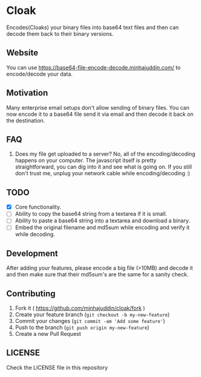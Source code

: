 # Cloak
Encodes(Cloaks) your binary files into base64 text files and then can decode
them back to their binary versions.

## Website
You can use https://base64-file-encode-decode.minhajuddin.com/ to encode/decode your data.

## Motivation
Many enterprise email setups don't allow sending of binary files. You can now
encode it to a base64 file send it via email and then decode it back on the
destination.

## FAQ
 1. Does my file get uploaded to a server?
  No, all of the encoding/decoding happens on your computer. The javascript
  itself is pretty straightforward, you can dig into it and see what is going on.
  If you still don't trust me, unplug your network cable while encoding/decoding :)

## TODO
 
 - [x] Core functionality.
 - [ ] Ability to copy the base64 string from a textarea if it is small.
 - [ ] Ability to paste a base64 string into a textarea and download a binary.
 - [ ] Embed the original filename and md5sum while encoding and verify it while decoding.

## Development
After adding your features, please encode a big file (>10MB) and decode it and
then make sure that their md5sum's are the same for a sanity check.

## Contributing

1. Fork it ( https://github.com/minhajuddin/cloak/fork )
2. Create your feature branch (`git checkout -b my-new-feature`)
3. Commit your changes (`git commit -am 'Add some feature'`)
4. Push to the branch (`git push origin my-new-feature`)
5. Create a new Pull Request

## LICENSE
Check the LICENSE file in this repository
